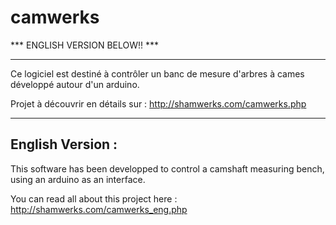 # camwerks

*** ENGLISH VERSION BELOW!! ***

------------------------------------------------------------------------------------------------------------------------------------

Ce logiciel est destiné à contrôler un banc de mesure d'arbres à cames développé autour d'un arduino.

Projet à découvrir en détails sur : http://shamwerks.com/camwerks.php






------------------------------------------------------------------------------------------------------------------------------------
## English Version :

This software has been developped to control a camshaft measuring bench, using an arduino as an interface.

You can read all about this project here : http://shamwerks.com/camwerks_eng.php
